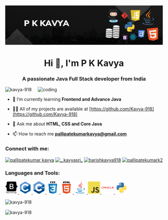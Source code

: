 ![logo](https://github.com/Kavya-918/Kavya-918/blob/main/Banner.jpg)

<h1 align="center">Hi 👋, I'm P K Kavya</h1>
<h3 align="center">A passionate Java Full Stack developer from India</h3>

<img align="right" alt="coding" width="400" src="https://images.squarespace-cdn.com/content/v1/5769fc401b631bab1addb2ab/1541580611624-TE64QGKRJG8SWAIUS7NS/coding-freak.gif?format=1500w">

<p align="left"> <img src="https://komarev.com/ghpvc/?username=kavya-918&label=Profile%20views&color=0e75b6&style=flat" alt="kavya-918" /> </p>

- 🌱 I’m currently learning **Frontend and Advance Java**

- 👨‍💻 All of my projects are available at [https://github.com/Kavya-918](https://github.com/Kavya-918)

- 💬 Ask me about **HTML, CSS and Core Java**

- 📫 How to reach me **pallipatekumarkavya@gmail.com**

<h3 align="left">Connect with me:</h3>
<p align="left">
<a href="https://linkedin.com/in/pallipatekumar kavya" target="blank"><img align="center" src="https://raw.githubusercontent.com/rahuldkjain/github-profile-readme-generator/master/src/images/icons/Social/linked-in-alt.svg" alt="pallipatekumar kavya" height="30" width="40" /></a>
<a href="https://instagram.com/_.kavyasri_" target="blank"><img align="center" src="https://raw.githubusercontent.com/rahuldkjain/github-profile-readme-generator/master/src/images/icons/Social/instagram.svg" alt="_.kavyasri_" height="30" width="40" /></a>
<a href="https://www.codechef.com/users/harishkavya918" target="blank"><img align="center" src="https://cdn.jsdelivr.net/npm/simple-icons@3.1.0/icons/codechef.svg" alt="harishkavya918" height="30" width="40" /></a>
<a href="https://www.hackerrank.com/pallipatekumark2" target="blank"><img align="center" src="https://raw.githubusercontent.com/rahuldkjain/github-profile-readme-generator/master/src/images/icons/Social/hackerrank.svg" alt="pallipatekumark2" height="30" width="40" /></a>
</p>

<h3 align="left">Languages and Tools:</h3>
<p align="left"> <a href="https://getbootstrap.com" target="_blank" rel="noreferrer"> <img src="https://raw.githubusercontent.com/devicons/devicon/master/icons/bootstrap/bootstrap-plain-wordmark.svg" alt="bootstrap" width="40" height="40"/> </a> <a href="https://www.cprogramming.com/" target="_blank" rel="noreferrer"> <img src="https://raw.githubusercontent.com/devicons/devicon/master/icons/c/c-original.svg" alt="c" width="40" height="40"/> </a> <a href="https://www.w3schools.com/cpp/" target="_blank" rel="noreferrer"> <img src="https://raw.githubusercontent.com/devicons/devicon/master/icons/cplusplus/cplusplus-original.svg" alt="cplusplus" width="40" height="40"/> </a> <a href="https://www.w3schools.com/css/" target="_blank" rel="noreferrer"> <img src="https://raw.githubusercontent.com/devicons/devicon/master/icons/css3/css3-original-wordmark.svg" alt="css3" width="40" height="40"/> </a> <a href="https://www.w3.org/html/" target="_blank" rel="noreferrer"> <img src="https://raw.githubusercontent.com/devicons/devicon/master/icons/html5/html5-original-wordmark.svg" alt="html5" width="40" height="40"/> </a> <a href="https://www.java.com" target="_blank" rel="noreferrer"> <img src="https://raw.githubusercontent.com/devicons/devicon/master/icons/java/java-original.svg" alt="java" width="40" height="40"/> </a> <a href="https://developer.mozilla.org/en-US/docs/Web/JavaScript" target="_blank" rel="noreferrer"> <img src="https://raw.githubusercontent.com/devicons/devicon/master/icons/javascript/javascript-original.svg" alt="javascript" width="40" height="40"/> </a> <a href="https://www.oracle.com/" target="_blank" rel="noreferrer"> <img src="https://raw.githubusercontent.com/devicons/devicon/master/icons/oracle/oracle-original.svg" alt="oracle" width="40" height="40"/> </a> <a href="https://www.python.org" target="_blank" rel="noreferrer"> <img src="https://raw.githubusercontent.com/devicons/devicon/master/icons/python/python-original.svg" alt="python" width="40" height="40"/> </a> </p>

<p><img align="center" src="https://github-readme-stats.vercel.app/api/top-langs?username=kavya-918&show_icons=true&locale=en&layout=compact" alt="kavya-918" /></p>

<p><img align="center" src="https://github-readme-streak-stats.herokuapp.com/?user=kavya-918&" alt="kavya-918" /></p>
